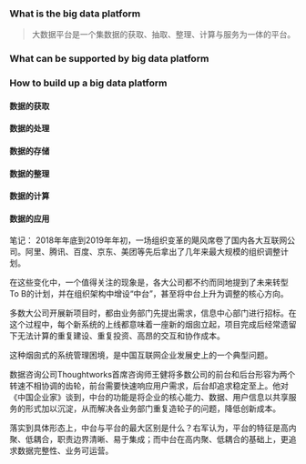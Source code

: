 ### What is the big data platform
> 大数据平台是一个集数据的获取、抽取、整理、计算与服务为一体的平台。

### What can be supported by big data platform

### How to build up a big data platform
#### 数据的获取

#### 数据的处理

#### 数据的存储

#### 数据的整理

#### 数据的计算

#### 数据的应用

笔记：
2018年年底到2019年年初，一场组织变革的飓风席卷了国内各大互联网公司。阿里、腾讯、百度、京东、美团等先后拿出了几年来最大规模的组织调整计划。

在这些变化中，一个值得关注的现象是，各大公司都不约而同地提到了未来转型To B的计划，并在组织架构中增设“中台”，甚至将中台上升为调整的核心方向。

多数大公司开展新项目时，都由业务部门先提出需求，信息中心部门进行招标。在这个过程中，每个新系统的上线都意味着一座新的烟囱立起，项目完成后经常遗留下无法计算的重复建设、重复投资、高昂的交互和协作成本。

这种烟囱式的系统管理困境，是中国互联网企业发展史上的一个典型问题。

数据咨询公司Thoughtworks首席咨询师王健将多数公司的前台和后台形容为两个转速不相协调的齿轮，前台需要快速响应用户需求，后台却追求稳定至上。他对《中国企业家》谈到，中台的功能是将企业的核心能力、数据、用户信息以共享服务的形式加以沉淀，从而解决各业务部门重复造轮子的问题，降低创新成本。

落实到具体形态上，中台与平台的最大区别是什么？右军认为，平台的特征是高内聚、低耦合，职责边界清晰、易于集成；而中台在高内聚、低耦合的基础上，更追求数据完整性、业务可运营。